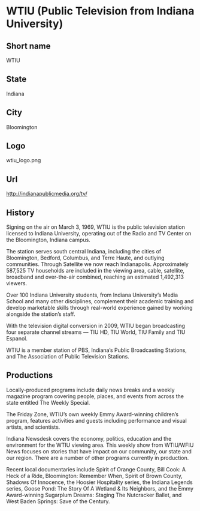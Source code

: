 # WTIU (Public Television from Indiana University)

## Short name

WTIU

## State

Indiana

## City

Bloomington

## Logo

wtiu\_logo.png

## Url

http://indianapublicmedia.org/tv/

## History

Signing on the air on March 3, 1969, WTIU is the public television station 
licensed to Indiana University, operating out of the Radio and TV Center on 
the Bloomington, Indiana campus.

The station serves south central Indiana, including the cities of Bloomington, 
Bedford, Columbus, and Terre Haute, and outlying communities. Through Satellite 
we now reach Indianapolis.  Approximately 587,525 TV households are included 
in the viewing area, cable, satellite, broadband and over-the-air combined, 
reaching an estimated 1,492,313 viewers.

Over 100 Indiana University students, from Indiana University’s Media School 
and many other disciplines, complement their academic training and develop 
marketable skills through real-world experience gained by working alongside 
the station’s staff.

With the television digital conversion in 2009, WTIU began broadcasting four 
separate channel streams — TIU HD, TIU World, TIU Family and TIU Espanol. 

WTIU is a member station of PBS, Indiana’s Public Broadcasting Stations, and 
The Association of Public Television Stations.


## Productions

Locally-produced programs include daily news breaks and a weekly magazine 
program covering people, places, and events from across the state entitled The Weekly Special. 

The Friday Zone, WTIU’s own weekly Emmy Award-winning children’s program, 
features activities and guests including performance and visual artists, and scientists.

Indiana Newsdesk covers the economy, politics, education and the environment 
for the WTIU viewing area. This weekly show from WTIU/WFIU News focuses on 
stories that have impact on our community, our state and our region. There 
are a number of other programs currently in production.

Recent local documentaries include Spirit of Orange County, Bill Cook: A Heck 
of a Ride, Bloomington: Remember When, Spirit of Brown County, Shadows Of 
Innocence, the Hoosier Hospitality series, the Indiana Legends series, 
Goose Pond: The Story Of A Wetland & Its Neighbors, and the Emmy Award-winning 
Sugarplum Dreams: Staging The Nutcracker Ballet, and West Baden Springs: 
Save of the Century. 


